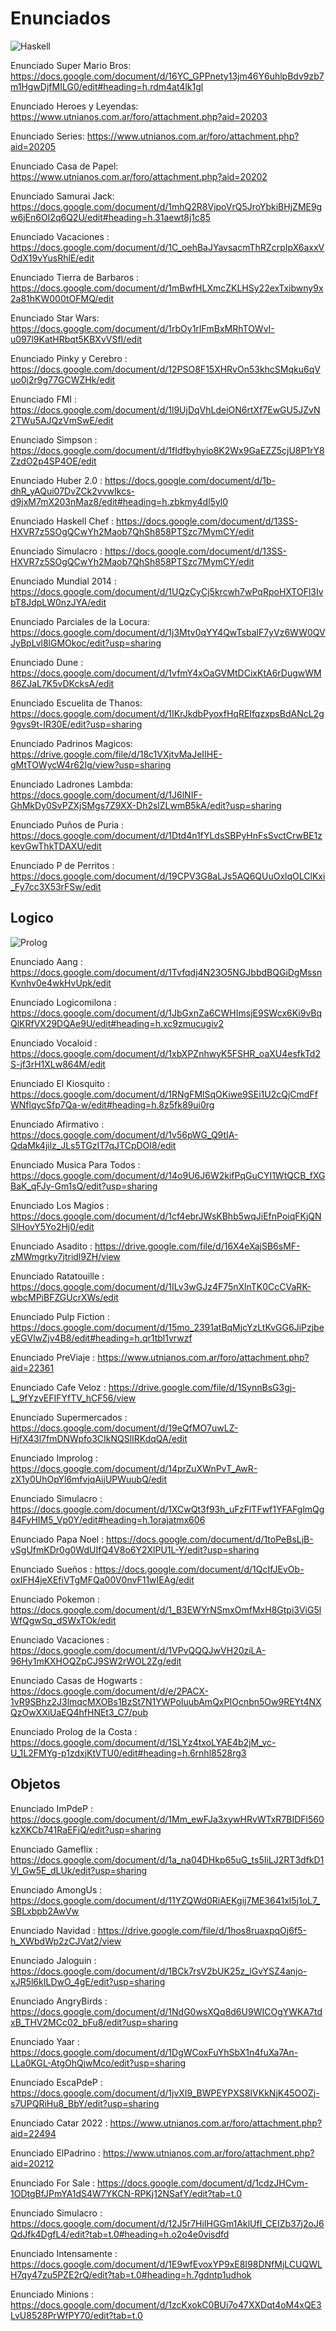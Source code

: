 <h1>Enunciados</h1> 

![Haskell](https://img.shields.io/badge/Haskell-5e5086?style=for-the-badge&logo=haskell&logoColor=white)

Enunciado Super Mario Bros: https://docs.google.com/document/d/16YC_GPPnety13jm46Y6uhlpBdv9zb7m1HgwDjfMILG0/edit#heading=h.rdm4at4lk1gl

Enunciado Heroes y Leyendas: https://www.utnianos.com.ar/foro/attachment.php?aid=20203

Enunciado Series: https://www.utnianos.com.ar/foro/attachment.php?aid=20205

Enunciado Casa de Papel: https://www.utnianos.com.ar/foro/attachment.php?aid=20202

Enunciado Samurai Jack: https://docs.google.com/document/d/1mhQ2R8VjpoVrQ5JroYbkiBHjZME9gw6jEn6OI2q6Q2U/edit#heading=h.31aewt8j1c85

Enunciado Vacaciones : https://docs.google.com/document/d/1C_oehBaJYavsacmThRZcrpIpX6axxVOdX19vYusRhlE/edit

Enunciado Tierra de Barbaros : https://docs.google.com/document/d/1mBwfHLXmcZKLHSy22exTxibwny9x2a81hKW000tOFMQ/edit

Enunciado Star Wars: https://docs.google.com/document/d/1rbOy1rIFmBxMRhTOWvI-u097l9KatHRbqt5KBXvVSfI/edit

Enunciado Pinky y Cerebro : https://docs.google.com/document/d/12PSO8F15XHRvOn53khcSMqku6qVuo0j2r9g77GCWZHk/edit

Enunciado FMI : https://docs.google.com/document/d/1l9UjDqVhLdeiON6rtXf7EwGU5JZvN2TWu5AJQzVmSwE/edit

Enunciado Simpson : https://docs.google.com/document/d/1fIdfbyhyio8K2Wx9GaEZZ5cjU8P1rY8ZzdO2p4SP4OE/edit

Enunciado Huber 2.0 : https://docs.google.com/document/d/1b-dhR_yAQui07DvZCk2vvwIkcs-d9jxM7mX203nMaz8/edit#heading=h.zbkmy4dl5yl0

Enunciado Haskell Chef : https://docs.google.com/document/d/13SS-HXVR7z5SOgQCwYh2Maob7QhSh858PTSzc7MymCY/edit

Enunciado Simulacro : https://docs.google.com/document/d/13SS-HXVR7z5SOgQCwYh2Maob7QhSh858PTSzc7MymCY/edit

Enunciado Mundial 2014 : https://docs.google.com/document/d/1UQzCyCj5krcwh7wPqRpoHXTOFl3IvbT8JdpLW0nzJYA/edit

Enunciado Parciales de la Locura: https://docs.google.com/document/d/1j3Mtv0qYY4QwTsbalF7yVz6WW0QVJyBpLvl8lGMOkoc/edit?usp=sharing

Enunciado Dune : https://docs.google.com/document/d/1vfmY4xOaGVMtDCixKtA6rDugwWM86ZJaL7K5vDKcksA/edit

Enunciado Escuelita de Thanos: https://docs.google.com/document/d/1IKrJkdbPyoxfHqREIfqzxpsBdANcL2g9gvs9t-IR30E/edit?usp=sharing

Enunciado Padrinos Magicos: https://drive.google.com/file/d/18c1VXjtvMaJeIIHE-gMtTOWycW4r62Ig/view?usp=sharing

Enunciado Ladrones Lambda: https://docs.google.com/document/d/1J6lNIF-GhMkDy0SvPZXjSMgs7Z9XX-Dh2slZLwmB5kA/edit?usp=sharing

Enunciado Puños de Puria : https://docs.google.com/document/d/1Dtd4n1fYLdsSBPyHnFsSvctCrwBE1zkevGwThkTDAXU/edit

Enunciado P de Perritos : https://docs.google.com/document/d/19CPV3G8aLJs5AQ6QUuOxlqOLClKxi_Fy7cc3X53rFSw/edit

<h2>Logico</h2> 

![Prolog]([[[https://files.oaiusercontent.com/file-KumhtBSWI8e29Z1eAxsG794f?se=2024-08-19T19%3A18%3A49Z&sp=r&sv=2023-11-03&sr=b&rscc=max-age%3D604800%2C%20immutable%2C%20private&rscd=attachment%3B%20filename%3D240bd4a3-cef7-4630-b4ae-1226602e1a6c.webp&sig=16Wfp87kmi6o9pxX208lz7n8ge0F95bNuFKVg7kei2Q%3D](https://files.adrianistan.eu/SWIPrologLogo.png)](https://miro.medium.com/v2/resize:fit:1400/1*ZT-uARoKO0dd4Wq6tc3W2A.png)](https://files.oaiusercontent.com/file-KumhtBSWI8e29Z1eAxsG794f?se=2024-09-03T00%3A45%3A09Z&sp=r&sv=2024-08-04&sr=b&rscc=max-age%3D604800%2C%20immutable%2C%20private&rscd=attachment%3B%20filename%3D240bd4a3-cef7-4630-b4ae-1226602e1a6c.webp&sig=S5xa%2Bd9gE1WUDGFRyTDwFvJCahY7UZz5E3dJGXxGVXY%3D))

Enunciado Aang : https://docs.google.com/document/d/1Tvfqdj4N23O5NGJbbdBQGiDgMssnKvnhv0e4wkHvUpk/edit

Enunciado Logicomilona : https://docs.google.com/document/d/1JbGxnZa6CWHImsjE9SWcx6Ki9vBqQlKRfVX29DQAe9U/edit#heading=h.xc9zmucugiv2

Enunciado Vocaloid : https://docs.google.com/document/d/1xbXPZnhwyK5FSHR_oaXU4esfkTd2S-jf3rH1XLw864M/edit

Enunciado El Kiosquito : https://docs.google.com/document/d/1RNgFMlSqOKiwe9SEi1U2cQjCmdFfWNflqycSfp7Qa-w/edit#heading=h.8z5fk89ui0rg

Enunciado Afirmativo : https://docs.google.com/document/d/1v56pWG_Q9tIA-QdaMk4jilz_JLs5TGzIT7qJTCpDOI8/edit

Enunciado Musica Para Todos : https://docs.google.com/document/d/14o9U6J6W2kifPqGuCYI1WtQCB_fXGBaK_qFJy-Gm1sQ/edit?usp=sharing

Enunciado Los Magios : https://docs.google.com/document/d/1cf4ebrJWsKBhb5wqJiEfnPoiqFKjQNSlHovY5Yo2Hj0/edit

Enunciado Asadito : https://drive.google.com/file/d/16X4eXajSB6sMF-zMWmgrky7jtridl9ZH/view

Enunciado Ratatouille : https://docs.google.com/document/d/1ILv3wGJz4F75nXlnTK0CcCVaRK-wbcMPiBFZGUcrXWs/edit

Enunciado Pulp Fiction : https://docs.google.com/document/d/15mo_2391atBqMjcYzLtKvGG6JiPzjbeyEGVlwZjv4B8/edit#heading=h.qr1tbl1vrwzf

Enunciado PreViaje : https://www.utnianos.com.ar/foro/attachment.php?aid=22361

Enunciado Cafe Veloz : https://drive.google.com/file/d/1SynnBsG3gj-L_9fYzvEFIFYfTV_hCF56/view

Enunciado Supermercados : https://docs.google.com/document/d/19eQfMO7uwLZ-HjfX43l7fmDNWpfo3CIkNQSlIRKdqQA/edit

Enunciado Improlog : https://docs.google.com/document/d/14prZuXWnPvT_AwR-zX1y0UhOpYl6mfvjqAijUPWuubQ/edit

Enunciado Simulacro : https://docs.google.com/document/d/1XCwQt3f93h_uFzFlTFwf1YFAFglmQg84FyHIM5_Vp0Y/edit#heading=h.1orajatmx606

Enunciado Papa Noel : https://docs.google.com/document/d/1toPeBsLjB-vSgUfmKDr0g0WdUIfQ4V8o6Y2XlPU1L-Y/edit?usp=sharing

Enunciado Sueños : https://docs.google.com/document/d/1QcIfJEvOb-oxIFH4jeXEfiVTgMFQa00V0nvF11wIEAg/edit

Enunciado Pokemon : https://docs.google.com/document/d/1_B3EWYrNSmxOmfMxH8Gtpi3ViG5lWfQgwSq_dSWxTOk/edit

Enunciado Vacaciones : https://docs.google.com/document/d/1VPvQQQJwVH20ziLA-96Hy1mKXHOQZpCJ9SW2rWOL2Zg/edit

Enunciado Casas de Hogwarts : https://docs.google.com/document/d/e/2PACX-1vR9SBhz2J3lmqcMXOBs1BzSt7N1YWPoIuubAmQxPIOcnbn5Ow9REYt4NXQzOwXXiUaEQ4hfHNEt3_C7/pub

Enunciado Prolog de la Costa : https://docs.google.com/document/d/1SLYz4txoLYAE4b2jM_vc-U_1L2FMYg-p1zdxjKtVTU0/edit#heading=h.6rnhl8528rg3


<h2>Objetos</h2> 

Enunciado ImPdeP : https://docs.google.com/document/d/1Mm_ewFJa3xywHRvWTxR7BIDFl560kzXKCb741RaEFjQ/edit?usp=sharing

Enunciado Gameflix : https://docs.google.com/document/d/1a_na04DHkp65uG_ts5IiLJ2RT3dfkD1Vl_Gw5E_dLUk/edit?usp=sharing 

Enunciado AmongUs : https://docs.google.com/document/d/11YZQWd0RiAEKgij7ME3641xl5j1oL7_SBLxbpb2AwVw

Enunciado Navidad : https://drive.google.com/file/d/1hos8ruaxpqOj6f5-h_XWbdWp2zCJVat2/view

Enunciado Jaloguin : https://docs.google.com/document/d/1BCk7rsV2bUK25z_lGvYSZ4anjo-xJR5l6kILDwO_4gE/edit?usp=sharing

Enunciado AngryBirds : https://docs.google.com/document/d/1NdG0wsXQq8d6U9WICOgYWKA7tdxB_THV2MCc02_bFu8/edit?usp=sharing

Enunciado Yaar : https://docs.google.com/document/d/1DgWCoxFuYhSbX1n4fuXa7An-LLa0KGL-AtgOhQjwMco/edit?usp=sharing

Enunciado EscaPdeP : https://docs.google.com/document/d/1jvXI9_BWPEYPXS8IVKkNjK45OOZj-s7UPQRiHu8_BbY/edit?usp=sharing

Enunciado Catar 2022 : https://www.utnianos.com.ar/foro/attachment.php?aid=22494

Enunciado ElPadrino : https://www.utnianos.com.ar/foro/attachment.php?aid=20212

Enunciado For Sale : https://docs.google.com/document/d/1cdzJHCvm-1ODtgBfJPmYA1dS4W7YKCN-RPKj12NSafY/edit?tab=t.0

Enunciado Simulacro : https://docs.google.com/document/d/12J5r7HiIHGGm1AklUfI_CEIZb37j2oJ6QdJfk4DgfL4/edit?tab=t.0#heading=h.o2o4e0visdfd

Enunciado Intensamente : https://docs.google.com/document/d/1E9wfEvoxYP9xE8I98DNfMjLCUQWLH7qy47zu5PZE2rQ/edit?tab=t.0#heading=h.7gdntp1udhok

Enunciado Minions : https://docs.google.com/document/d/1zcKxokC0BUi7o47XXDqt4oM4xQE3LvU8528PrWfPY70/edit?tab=t.0
